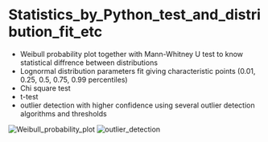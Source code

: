 # Statistics_by_Python_test_and_distribution_fit_etc

- Weibull probability plot together with Mann-Whitney U test to know statistical diffrence between distributions
- Lognormal distribution parameters fit giving characteristic points (0.01, 0.25, 0.5, 0.75, 0.99 percentiles)
- Chi square test
- t-test
- outlier detection with higher confidence using several outlier detection algorithms and thresholds

![Weibull_probability_plot](https://user-images.githubusercontent.com/50325966/101886327-a9a6ee00-3bde-11eb-867f-67ae694d1e1b.jpg)
![outlier_detection](https://user-images.githubusercontent.com/50325966/227400843-f0d50f45-1cef-49ed-82a3-0d694fab8c31.jpg)
